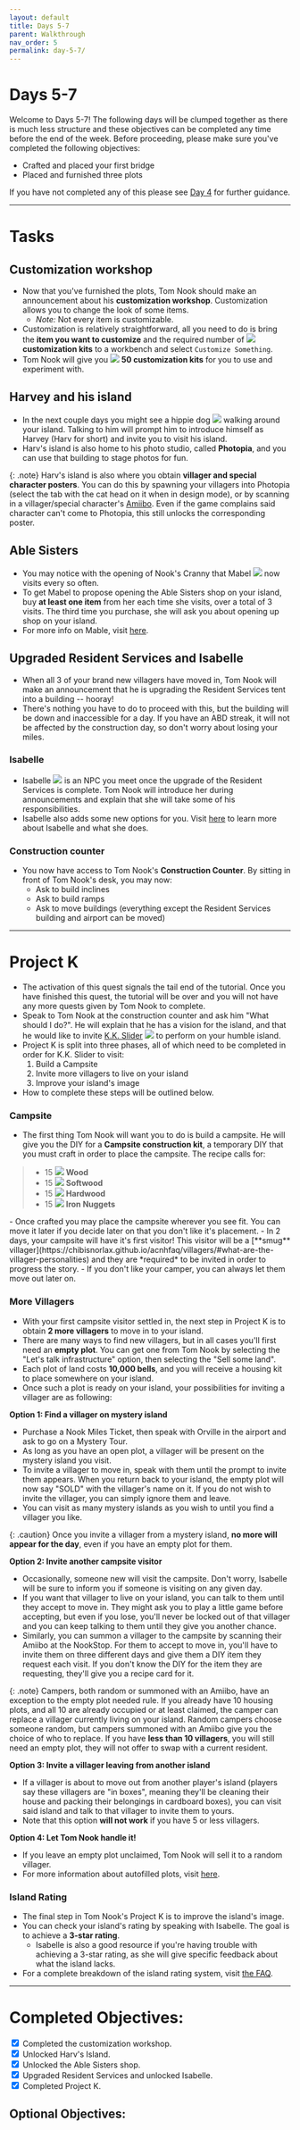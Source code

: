 ```yaml
---
layout: default
title: Days 5-7
parent: Walkthrough
nav_order: 5
permalink: day-5-7/
---
```


# Days 5-7
Welcome to Days 5-7! The following days will be clumped together as there is much less structure and these objectives can be completed any time before the end of the week. Before proceeding, please make sure you've completed the following objectives:
- Crafted and placed your first bridge
- Placed and furnished three plots

If you have not completed any of this please see [Day 4](/acnhbeginners/day-4/) for further guidance.

* * *
# Tasks
## Customization workshop
- Now that you've furnished the plots, Tom Nook should make an announcement about his **customization workshop**. Customization allows you to change the look of some items.
  - *Note:* Not every item is customizable.
- Customization is relatively straightforward, all you need to do is bring the **item you want to customize** and the required number of <span><img src="https://alexislours.github.io/img/MenuIcon/RemakeKit.png" id="inv-icon"></span> **customization kits** to a workbench and select `Customize Something`.
- Tom Nook will give you <span><img src="https://alexislours.github.io/img/MenuIcon/RemakeKit.png" id="inv-icon"></span> **50 customization kits** for you to use and experiment with.

## Harvey and his island
- In the next couple days you might see a hippie dog <span><img src="https://alexislours.github.io/img/NpcIcon/spn.png" id="inv-icon"></span> walking around your island. Talking to him will prompt him to introduce himself as Harvey (Harv for short) and invite you to visit his island.
- Harv's island is also home to his photo studio, called **Photopia**, and you can use that building to stage photos for fun.

{: .note}
Harv's island is also where you obtain **villager and special character posters**. You can do this by spawning your villagers into Photopia (select the tab with the cat head on it when in design mode), or by scanning in a villager/special character's [Amiibo](https://chibisnorlax.github.io/acnhfaq/villagers/#what-are-amiibos-who-has-an-amiibo). Even if the game complains said character can't come to Photopia, this still unlocks the corresponding poster.

## Able Sisters
- You may notice with the opening of Nook's Cranny that Mabel <span><img src="https://alexislours.github.io/img/NpcIcon/hgh.png" id="inv-icon"></span> now visits every so often.
- To get Mabel to propose opening the Able Sisters shop on your island, buy **at least one item** from her each time she visits, over a total of 3 visits. The third time you purchase, she will ask you about opening up shop on your island.
- For more info on Mable, visit [here](https://chibisnorlax.github.io/acnhfaq/npc/#mabel). <!-- does this link ACTUALLY tell you more info? no. but it looks fancy, so. -->

## Upgraded Resident Services and Isabelle
- When all 3 of your brand new villagers have moved in, Tom Nook will make an announcement that he is upgrading the Resident Services tent into a building -- hooray! 
- There's nothing you have to do to proceed with this, but the building will be down and inaccessible for a day. If you have an ABD streak, it will not be affected by the construction day, so don't worry about losing your miles.

### Isabelle
- Isabelle <span><img src="https://alexislours.github.io/img/NpcIcon/sza.png" id="inv-icon"></span> is an NPC you meet once the upgrade of the Resident Services is complete. Tom Nook will introduce her during announcements and explain that she will take some of his responsibilities.
- Isabelle also adds some new options for you. Visit [here](https://chibisnorlax.github.io/acnhfaq/npc/#isabelle) to learn more about Isabelle and what she does. 

### Construction counter 
- You now have access to Tom Nook's **Construction Counter**. By sitting in front of Tom Nook's desk, you may now:
  - Ask to build inclines
  - Ask to build ramps
  - Ask to move buildings (everything except the Resident Services building and airport can be moved)

* * *
<!-- tentative organization for now. -->
# Project K
- The activation of this quest signals the tail end of the tutorial. Once you have finished this quest, the tutorial will be over and you will not have any more quests given by Tom Nook to complete.
- Speak to Tom Nook at the construction counter and ask him "What should I do?". He will explain that he has a vision for the island, and that he would like to invite [K.K. Slider](https://chibisnorlax.github.io/acnhfaq/npc/#kk-slider) <span><img src="https://alexislours.github.io/img/NpcIcon/tkkA.png" id="inv-icon"></span> to perform on your humble island.
- Project K is split into three phases, all of which need to be completed in order for K.K. Slider to visit:
  1. Build a Campsite
  2. Invite more villagers to live on your island
  3. Improve your island's image
- How to complete these steps will be outlined below.

### Campsite
- The first thing Tom Nook will want you to do is build a campsite. He will give you the DIY for a **Campsite construction kit**, a temporary DIY that you must craft in order to place the campsite. The recipe calls for:
<blockquote>
  <ul>
    <li>15 <span><img src="https://alexislours.github.io/img/MenuIcon/DIYWoodNormal.png" id="inv-icon"></span> <b>Wood</b></li>
    <li>15 <span><img src="https://alexislours.github.io/img/MenuIcon/DIYWoodSoft.png" id="inv-icon"></span> <b>Softwood</b></li>
    <li>15 <span><img src="https://alexislours.github.io/img/MenuIcon/DIYWoodHard.png" id="inv-icon"></span> <b>Hardwood</b></li>
    <li>15 <span><img src="https://alexislours.github.io/img/MenuIcon/OreIron.png" id="inv-icon"></span> <b>Iron Nuggets</b><br></li>
  </ul>
</blockquote>
- Once crafted you may place the campsite wherever you see fit. You can move it later if you decide later on that you don't like it's placement.
- In 2 days, your campsite will have it's first visitor! This visitor will be a [**smug** villager](https://chibisnorlax.github.io/acnhfaq/villagers/#what-are-the-villager-personalities) and they are *required* to be invited in order to progress the story.
  - If you don't like your camper, you can always let them move out later on.

### More Villagers
- With your first campsite visitor settled in, the next step in Project K is to obtain **2 more villagers** to move in to your island.
- There are many ways to find new villagers, but in all cases you'll first need an **empty plot**. You can get one from Tom Nook by selecting the "Let's talk infrastructure" option, then selecting the "Sell some land".
- Each plot of land costs **10,000 bells**, and you will receive a housing kit to place somewhere on your island.
- Once such a plot is ready on your island, your possibilities for inviting a villager are as following:

**Option 1: Find a villager on mystery island** 
- Purchase a Nook Miles Ticket, then speak with Orville in the airport and ask to go on a Mystery Tour.
- As long as you have an open plot, a villager will be present on the mystery island you visit.
- To invite a villager to move in, speak with them until the prompt to invite them appears. When you return back to your island, the empty plot will now say "SOLD" with the villager's name on it. If you do not wish to invite the villager, you can simply ignore them and leave.
- You can visit as many mystery islands as you wish to until you find a villager you like.

{: .caution}
Once you invite a villager from a mystery island, **no more will appear for the day**, even if you have an empty plot for them.

**Option 2: Invite another campsite visitor**
- Occasionally, someone new will visit the campsite. Don't worry, Isabelle will be sure to inform you if someone is visiting on any given day.
- If you want that villager to live on your island, you can talk to them until they accept to move in. They might ask you to play a little game before accepting, but even if you lose, you'll never be locked out of that villager and you can keep talking to them until they give you another chance.
- Similarly, you can summon a villager to the campsite by scanning their Amiibo at the NookStop. For them to accept to move in, you'll have to invite them on three different days and give them a DIY item they request each visit. If you don't know the DIY for the item they are requesting, they'll give you a recipe card for it.

{: .note}
Campers, both random or summoned with an Amiibo, have an exception to the empty plot needed rule. If you already have 10 housing plots, and all 10 are already occupied or at least claimed, the camper can replace a villager currently living on your island. Random campers choose someone random, but campers summoned with an Amiibo give you the choice of who to replace. If you have **less than 10 villagers**, you will still need an empty plot, they will not offer to swap with a current resident.

**Option 3: Invite a villager leaving from another island**
- If a villager is about to move out from another player's island (players say these villagers are "in boxes", meaning they'll be cleaning their house and packing their belongings in cardboard boxes), you can visit said island and talk to that villager to invite them to yours.
- Note that this option **will not work** if you have 5 or less villagers. 

**Option 4: Let Tom Nook handle it!**
- If you leave an empty plot unclaimed, Tom Nook will sell it to a random villager.
- For more information about autofilled plots, visit [here](https://chibisnorlax.github.io/acnhfaq/villagers/#what-is-the-voidwhere-do-villagers-that-automatically-fill-my-empty-plots-come-from).

### Island Rating
- The final step in Tom Nook's Project K is to improve the island's image.
- You can check your island's rating by speaking with Isabelle. The goal is to achieve a **3-star rating**.
  - Isabelle is also a good resource if you're having trouble with achieving a 3-star rating, as she will give specific feedback about what the island lacks.
- For a complete breakdown of the island rating system, visit [the FAQ](https://chibisnorlax.github.io/acnhfaq/island-dev/rating/).

<!-- potentially add a "what now?"/conclusion here, or link to a page that is akin to that here -->

* * *
# Completed Objectives:
<div>
  <input type="checkbox" checked="yes"/>
    <label>Completed the customization workshop.</label> <br>
  <input type="checkbox" checked="yes"/>
    <label>Unlocked Harv's Island.</label> <br>
  <input type="checkbox" checked="yes"/>  
    <label>Unlocked the Able Sisters shop.</label> <br>
  <input type="checkbox" checked="yes"/>
    <label>Upgraded Resident Services and unlocked Isabelle.</label> <br>
  <input type="checkbox" checked="yes"/>
    <label>Completed Project K.</label> <br>
</div>

## Optional Objectives:
